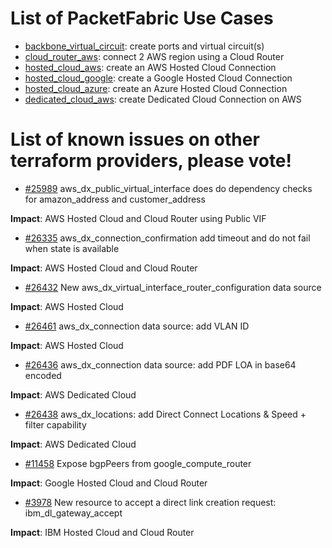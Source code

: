 # List of PacketFabric Use Cases

- [backbone_virtual_circuit](./backbone_virtual_circuit): create ports and virtual circuit(s)
- [cloud_router_aws](./cloud_router_aws): connect 2 AWS region using a Cloud Router
- [hosted_cloud_aws](./hosted_cloud_aws): create an AWS Hosted Cloud Connection
- [hosted_cloud_google](./hosted_cloud_google): create a Google Hosted Cloud Connection
- [hosted_cloud_azure](./hosted_cloud_azure): create an Azure Hosted Cloud Connection
- [dedicated_cloud_aws](./dedicated_cloud_aws): create Dedicated Cloud Connection on AWS

# List of known issues on other terraform providers, please vote!

- [#25989](https://github.com/hashicorp/terraform-provider-aws/issues/25989) aws_dx_public_virtual_interface does do dependency checks for amazon_address and customer_address

**Impact**: AWS Hosted Cloud and Cloud Router using Public VIF

- [#26335](https://github.com/hashicorp/terraform-provider-aws/issues/26335) aws_dx_connection_confirmation add timeout and do not fail when state is available 

**Impact**: AWS Hosted Cloud and Cloud Router

- [#26432](https://github.com/hashicorp/terraform-provider-aws/issues/26432) New aws_dx_virtual_interface_router_configuration data source

**Impact**: AWS Hosted Cloud

- [#26461](https://github.com/hashicorp/terraform-provider-aws/issues/26461) aws_dx_connection data source: add VLAN ID

**Impact**: AWS Hosted Cloud

- [#26436](https://github.com/hashicorp/terraform-provider-aws/issues/26436) aws_dx_connection data source: add PDF LOA in base64 encoded

**Impact**: AWS Dedicated Cloud

- [#26438](https://github.com/hashicorp/terraform-provider-aws/issues/26438) aws_dx_locations: add Direct Connect Locations & Speed + filter capability

**Impact**: AWS Dedicated Cloud

- [#11458](https://github.com/hashicorp/terraform-provider-google/issues/11458) Expose bgpPeers from google_compute_router

**Impact**: Google Hosted Cloud and Cloud Router

- [#3978](https://github.com/IBM-Cloud/terraform-provider-ibm/issues/3978) New resource to accept a direct link creation request: ibm_dl_gateway_accept

**Impact**: IBM Hosted Cloud and Cloud Router
